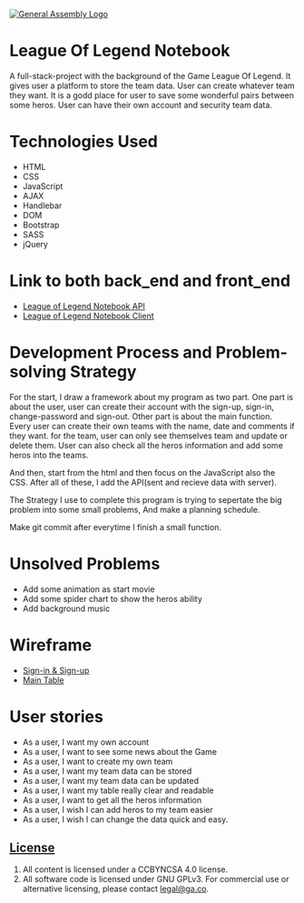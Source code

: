 [![General Assembly Logo](https://camo.githubusercontent.com/1a91b05b8f4d44b5bbfb83abac2b0996d8e26c92/687474703a2f2f692e696d6775722e636f6d2f6b6538555354712e706e67)](https://generalassemb.ly/education/web-development-immersive)

# League Of Legend Notebook

A full-stack-project with the background of the Game League Of Legend.
It gives user a platform to store the team data. User can create whatever team they want.
It is a godd place for user to save some wonderful pairs between some heros.
User can have their own account and security team data.

# Technologies Used

- HTML
- CSS
- JavaScript
- AJAX
- Handlebar
- DOM
- Bootstrap
- SASS
- jQuery

# Link to both back_end and front_end
- [League of Legend Notebook API](https://github.com/JiemingS/project_2_api)
- [League of Legend Notebook Client](https://github.com/JiemingS/project_2-_client)

# Development Process and Problem-solving Strategy

For the start, I draw a framework about my program as two part. One part is about the user,
user can create their account with the sign-up, sign-in, change-password and sign-out.
Other part is about the main function. Every user can create their own teams with the name,
date and comments if they want. for the team, user can only see themselves team and
update or delete them. User can also check all the heros information and add some heros into
the teams.

And then, start from the html and then focus on the JavaScript also the CSS. After all of these,
I add the API(sent and recieve data with server).

The Strategy I use to complete this program is trying to sepertate the big problem into some small
problems, And make a planning schedule.

Make git commit after everytime I finish a small function.

# Unsolved Problems

- Add some animation as start movie
- Add some spider chart to show the heros ability
- Add background music

# Wireframe

- [Sign-in & Sign-up](https://i.imgur.com/8QELxkL.jpg)
- [Main Table](https://i.imgur.com/AIGffXs.jpg)

# User stories

- As a user, I want my own account
- As a user, I want to see some news about the Game
- As a user, I want to create my own team
- As a user, I want my team data can be stored
- As a user, I want my team data can be updated
- As a user, I want my table really clear and readable
- As a user, I want to get all the heros information
- As a user, I wish I can add heros to my team easier
- As a user, I wish I can change the data quick and easy.

## [License](LICENSE)

1. All content is licensed under a CC­BY­NC­SA 4.0 license.
1. All software code is licensed under GNU GPLv3. For commercial use or
    alternative licensing, please contact legal@ga.co.
